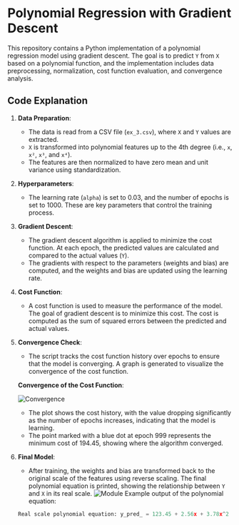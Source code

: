 # Polynomial Regression with Gradient Descent

This repository contains a Python implementation of a polynomial regression model using gradient descent. The goal is to predict `Y` from `X` based on a polynomial function, and the implementation includes data preprocessing, normalization, cost function evaluation, and convergence analysis.

## Code Explanation

1. **Data Preparation**:
   - The data is read from a CSV file (`ex_3.csv`), where `X` and `Y` values are extracted. 
   - `X` is transformed into polynomial features up to the 4th degree (i.e., `x`, `x²`, `x³`, and `x⁴`).
   - The features are then normalized to have zero mean and unit variance using standardization.

2. **Hyperparameters**:
   - The learning rate (`alpha`) is set to 0.03, and the number of epochs is set to 1000. These are key parameters that control the training process.

3. **Gradient Descent**:
   - The gradient descent algorithm is applied to minimize the cost function. At each epoch, the predicted values are calculated and compared to the actual values (`Y`).
   - The gradients with respect to the parameters (weights and bias) are computed, and the weights and bias are updated using the learning rate.

4. **Cost Function**:
   - A cost function is used to measure the performance of the model. The goal of gradient descent is to minimize this cost. The cost is computed as the sum of squared errors between the predicted and actual values.

5. **Convergence Check**:
   - The script tracks the cost function history over epochs to ensure that the model is converging. A graph is generated to visualize the convergence of the cost function.

   **Convergence of the Cost Function**:

   ![Convergence](https://github.com/yourusername/polynomial-regression/blob/main/convergence.png)

   - The plot shows the cost history, with the value dropping significantly as the number of epochs increases, indicating that the model is learning.
   - The point marked with a blue dot at epoch 999 represents the minimum cost of 194.45, showing where the algorithm converged.

6. **Final Model**:
   - After training, the weights and bias are transformed back to the original scale of the features using reverse scaling. The final polynomial equation is printed, showing the relationship between `Y` and `X` in its real scale.
![Module](https://github.com/yourusername/polynomial-regression/blob/main/Module_results.png)
   Example output of the polynomial equation:
   ```python
   Real scale polynomial equation: y_pred_ = 123.45 + 2.56x + 3.78x^2 + 4.90x^3 + 5.67x^4
